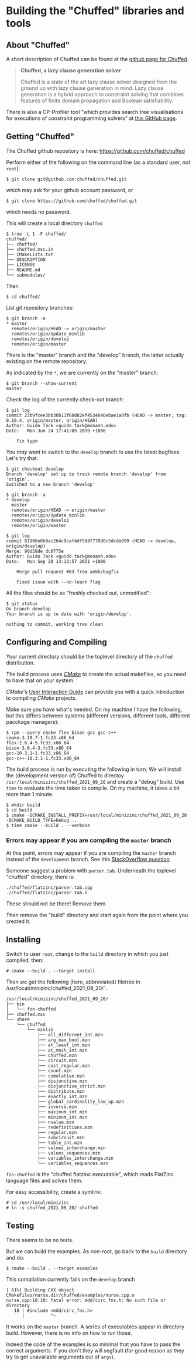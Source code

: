 # Building the "Chuffed" libraries and tools

## About "Chuffed"

A short description of Chuffed can be found at the [github page for Chuffed](https://github.com/chuffed/chuffed).

> **Chuffed, a lazy clause generation solver**
>
> Chuffed is a state of the art lazy clause solver designed from the ground up with
> lazy clause generation in mind. Lazy clause generation is a hybrid approach 
> to constraint solving that combines features of finite domain propagation
> and Boolean satisfiability.

There is also a CP-Profiler tool "which provides search tree visualisations for executions of constraint programming solvers" 
at [this GitHub page](https://github.com/cp-profiler/cp-profiler).

## Getting "Chuffed"

The Chuffed github repository is here: https://github.com/chuffed/chuffed

Perform either of the following on the command line (as a standard user, not `root`):

```
$ git clone git@github.com:chuffed/chuffed.git
```

which may ask for your github account password, or

```
$ git clone https://github.com/chuffed/chuffed.git

```
which needs no password.

This will create a local directory `chuffed`

```
$ tree -L 1 -F chuffed/
chuffed/
├── chuffed/
├── chuffed.msc.in
├── CMakeLists.txt
├── DESCRIPTION
├── LICENSE
├── README.md
└── submodules/
```

Then

```
$ cd chuffed/
```

List git repository branches:

```
$ git branch -a
* master
  remotes/origin/HEAD -> origin/master
  remotes/origin/Update_mznlib
  remotes/origin/develop
  remotes/origin/master
```

There is the "master" branch and the "develop" branch, the latter actually existing on the remote repository.

As indicated by the `*`, we are currently on the "master" branch:

```
$ git branch --show-current
master
```

Check the log of the currently check-out branch:

```
$ git log
commit 23b9fcee3bb30b11f68d82ef4534040ebae1a8fb (HEAD -> master, tag: 0.10.4, origin/master, origin/HEAD)
Author: Guido Tack <guido.tack@monash.edu>
Date:   Mon Jun 24 17:41:05 2019 +1000

    Fix typo
```

You _may_ want to switch to the `develop` branch to use the latest bugfixes. 
Let's try that.

```
$ git checkout develop
Branch 'develop' set up to track remote branch 'develop' from 'origin'.
Switched to a new branch 'develop'
```

```
$ git branch -a
* develop
  master
  remotes/origin/HEAD -> origin/master
  remotes/origin/Update_mznlib
  remotes/origin/develop
  remotes/origin/master
```

```
$ git log
commit 81906e8b9ac264c9caf4df588f770d0c5dcda099 (HEAD -> develop, origin/develop)
Merge: 90d58de dc0775e
Author: Guido Tack <guido.tack@monash.edu>
Date:   Mon Sep 20 14:13:57 2021 +1000

    Merge pull request #83 from aekh/bugfix
    
    Fixed issue with --no-learn flag
```

All the files should be as "freshly checked out, unmodified":

```
$ git status
On branch develop
Your branch is up to date with 'origin/develop'.

nothing to commit, working tree clean
```

## Configuring and Compiling

Your current directory should be the toplevel directory of the `chuffed` distribution.

The build process uses [_CMake_](https://en.wikipedia.org/wiki/CMake) to create the actual makefiles, so you need to have that on your system.

_CMake_'s [User Interaction Guide](https://cmake.org/cmake/help/latest/guide/user-interaction/index.html) can provide
you with a quick introduction to compiling _CMake_ projects.

Make sure you have what's needed. On my machine I have the following, but this differs between systems 
(different versions, different tools, different pacckage managers):

```
$ rpm --query cmake flex bison gcc gcc-c++
cmake-3.19.7-1.fc33.x86_64
flex-2.6.4-5.fc33.x86_64
bison-3.6.4-3.fc33.x86_64
gcc-10.3.1-1.fc33.x86_64
gcc-c++-10.3.1-1.fc33.x86_64
```

The build process is run by executing the following in turn. We will install the (development version of)
Chuffed to directoy `/usr/local/minizinc/chuffed_2021_09_20` and create a "debug" build. Use `time`
to evaluate the time taken to compile. On my machine, it takes a bit more than 1 minute.

```
$ mkdir build 
$ cd build
$ cmake -DCMAKE_INSTALL_PREFIX=/usr/local/minizinc/chuffed_2021_09_20 -DCMAKE_BUILD_TYPE=Debug ..
$ time cmake --build . --verbose
```

### Errors may appear if you are compiling the `master` branch

At this point, errors may appear if you are compiling the `master` branch instead of the `development` branch.
See this [StackOverflow question](https://stackoverflow.com/questions/68655384/compilation-by-g-of-parser-code-created-by-bison-fails-because-yytokentype-e)

Someone suggest a problem with `parser.tab`. Underneath the toplevel "chuffed" directory, there is:

```
./chuffed/flatzinc/parser.tab.cpp
./chuffed/flatzinc/parser.tab.h
```

These should not be there! Remove them.

Then remove the "build" directory and start again from the point where you created it.

## Installing

Switch to user `root`, change to the `build` directory in which you just compiled, then:

```
# cmake --build . --target install
```

Then we get the following (here, abbreviated) filetree in /usr/local/minizinc/chuffed_2021_09_20/`:

```
/usr/local/minizinc/chuffed_2021_09_20/
├── bin
│   └── fzn-chuffed
├── chuffed.msc
└── share
    └── chuffed
        └── mznlib
            ├── all_different_int.mzn
            ├── arg_max_bool.mzn
            ├── at_least_int.mzn
            ├── at_most_int.mzn
            ├── chuffed.mzn
            ├── circuit.mzn
            ├── cost_regular.mzn
            ├── count.mzn
            ├── cumulative.mzn
            ├── disjunctive.mzn
            ├── disjunctive_strict.mzn
            ├── distribute.mzn
            ├── exactly_int.mzn
            ├── global_cardinality_low_up.mzn
            ├── inverse.mzn
            ├── maximum_int.mzn
            ├── minimum_int.mzn
            ├── nvalue.mzn
            ├── redefinitions.mzn
            ├── regular.mzn
            ├── subcircuit.mzn
            ├── table_int.mzn
            ├── values_interchange.mzn
            ├── values_sequences.mzn
            ├── variables_interchange.mzn
            └── variables_sequences.mzn
```

`fzn-chuffed` is the "chuffed flatzinc executable", which reads FlatZinc language files and solves them.

For easy accessibility, create a symlink:

```
# cd /usr/local/minizinc
# ln -s chuffed_2021_09_20/ chuffed
```

## Testing

There seems to be no tests.

But we can build the examples. As non-root, go back to the `build` directory and do:

```
$ cmake --build . --target examples
```

This compilation currently fails on the `develop` branch

```
[ 61%] Building CXX object CMakeFiles/nurse.dir/chuffed/examples/nurse.cpp.o
nurse.cpp:18:10: fatal error: mdd/circ_fns.h: No such file or directory
   18 | #include <mdd/circ_fns.h>
      |          ^~

```

It works on the `master` branch. A series of executables appear in directory build.
However, there is no info on how to run those.

Indeed the code of the examples is so minimal that you have to pass the correct arguments.
If you don't they will segfault (for good reason as they try to get unavailable arguments
out of `argv`).




